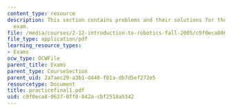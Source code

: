 ```yaml
---
content_type: resource
description: This section contains problems and their solutions for the end-of-term
  exam.
file: /media/courses/2-12-introduction-to-robotics-fall-2005/c9f0eca806370ff0042acbf2518a5342_practicefinal1.pdf
file_type: application/pdf
learning_resource_types:
- Exams
ocw_type: OCWFile
parent_title: Exams
parent_type: CourseSection
parent_uid: 2a7aec29-a3b1-d440-f01a-db7d5ef272e5
resourcetype: Document
title: practicefinal1.pdf
uid: c9f0eca8-0637-0ff0-042a-cbf2518a5342
---
```

